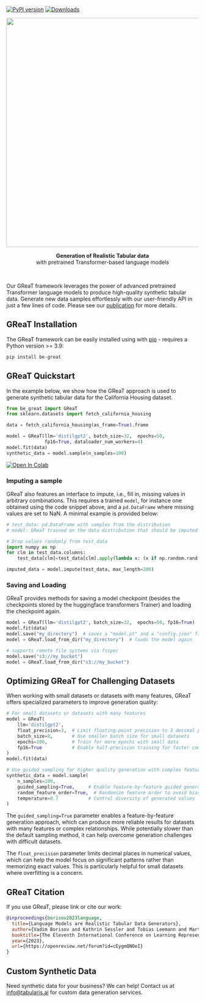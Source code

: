 [![PyPI version](https://badge.fury.io/py/be-great.svg)](https://badge.fury.io/py/be-great) [![Downloads](https://static.pepy.tech/badge/be-great)](https://pepy.tech/project/be-great)

<p align="center">
  <img src="https://github.com/tabularis-ai/be_great/raw/main/imgs/GReaT_logo.png" width="600"/>
</p>

<p align="center">
<strong>Generation of Realistic Tabular data</strong>
<br> with pretrained Transformer-based language models
</p>

&nbsp;
&nbsp;
&nbsp;

Our GReaT framework leverages the power of advanced pretrained Transformer language models to produce high-quality synthetic tabular data. Generate new data samples effortlessly with our user-friendly API in just a few lines of code. Please see our [publication](https://openreview.net/forum?id=cEygmQNOeI) for more details. 

## GReaT Installation

The GReaT framework can be easily installed using with [pip](https://pypi.org/project/pip/) - requires a Python version >= 3.9: 
```bash
pip install be-great
```



## GReaT Quickstart

In the example below, we show how the GReaT approach is used to generate synthetic tabular data for the California Housing dataset.
```python
from be_great import GReaT
from sklearn.datasets import fetch_california_housing

data = fetch_california_housing(as_frame=True).frame

model = GReaT(llm='distilgpt2', batch_size=32,  epochs=50,
              fp16=True, dataloader_num_workers=4)
model.fit(data)
synthetic_data = model.sample(n_samples=100)
```

[![Open In Colab](https://colab.research.google.com/assets/colab-badge.svg)](https://colab.research.google.com/github/kathrinse/be_great/blob/main/examples/GReaT_colab_example.ipynb)

### Imputing a sample
GReaT also features an interface to impute, i.e., fill in, missing values in arbitrary combinations. This requires a trained ``model``, for instance one obtained using the code snippet above, and a ```pd.DataFrame``` where missing values are set to NaN.
A minimal example is provided below:
```python
# test_data: pd.DataFrame with samples from the distribution
# model: GReaT trained on the data distribution that should be imputed

# Drop values randomly from test_data
import numpy as np
for clm in test_data.columns:
    test_data[clm]=test_data[clm].apply(lambda x: (x if np.random.rand() > 0.5 else np.nan))

imputed_data = model.impute(test_data, max_length=200)
```

### Saving and Loading
GReaT provides methods for saving a model checkpoint (besides the checkpoints stored by the huggingface transformers Trainer) and loading the checkpoint again.
```python
model = GReaT(llm='distilgpt2', batch_size=32,  epochs=50, fp16=True)
model.fit(data)
model.save("my_directory")  # saves a "model.pt" and a "config.json" file
model = GReaT.load_from_dir("my_directory")  # loads the model again

# supports remote file systems via fsspec
model.save("s3://my_bucket")
model = GReaT.load_from_dir("s3://my_bucket")
```

## Optimizing GReaT for Challenging Datasets

When working with small datasets or datasets with many features, GReaT offers specialized parameters to improve generation quality:

```python
# For small datasets or datasets with many features
model = GReaT(
    llm='distilgpt2',
    float_precision=3,  # Limit floating-point precision to 3 decimal places
    batch_size=8,       # Use smaller batch size for small datasets
    epochs=100,         # Train for more epochs with small data
    fp16=True           # Enable half-precision training for faster computation and lower memory usage
)
model.fit(data)

# Use guided sampling for higher quality generation with complex feature sets
synthetic_data = model.sample(
    n_samples=100,
    guided_sampling=True,     # Enable feature-by-feature guided generation
    random_feature_order=True,  # Randomize feature order to avoid bias
    temperature=0.7           # Control diversity of generated values
)
```

The `guided_sampling=True` parameter enables a feature-by-feature generation approach, which can produce more reliable results for datasets with many features or complex relationships. While potentially slower than the default sampling method, it can help overcome generation challenges with difficult datasets.

The `float_precision` parameter limits decimal places in numerical values, which can help the model focus on significant patterns rather than memorizing exact values. This is particularly helpful for small datasets where overfitting is a concern.

## GReaT Citation 

If you use GReaT, please link or cite our work:

``` bibtex
@inproceedings{borisov2023language,
  title={Language Models are Realistic Tabular Data Generators},
  author={Vadim Borisov and Kathrin Sessler and Tobias Leemann and Martin Pawelczyk and Gjergji Kasneci},
  booktitle={The Eleventh International Conference on Learning Representations },
  year={2023},
  url={https://openreview.net/forum?id=cEygmQNOeI}
}
```

## Custom Synthetic Data

Need synthetic data for your business? We can help!
Contact us at info@tabularis.ai for custom data generation services.
